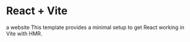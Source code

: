 # React + Vite
a website
This template provides a minimal setup to get React working in Vite with HMR.

